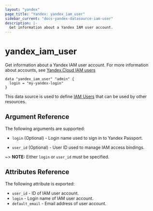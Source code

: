 ```yaml
---
layout: "yandex"
page_title: "Yandex: yandex_iam_user"
sidebar_current: "docs-yandex-datasource-iam-user"
description: |-
  Get information about a Yandex IAM user account.
---
```


# yandex\_iam\_user

Get information about a Yandex IAM user account. For more information about accounts, see 
[Yandex.Cloud IAM users](https://cloud.yandex.com/docs/iam/concepts/users/users)

```hcl
data "yandex_iam_user" "admin" {
  login = "my-yandex-login"
}
```

This data source is used to define [IAM Users] that can be used by other resources.

## Argument Reference

The following arguments are supported:

* `login` (Optional) - Login name used to sign in to Yandex Passport.

* `user_id` (Optional) - User ID used to manage IAM access bindings.

~> **NOTE:** Either `login` or `user_id` must be specified.

## Attributes Reference

The following attribute is exported:

* `user_id` - ID of IAM user account.
* `login` - Login name of IAM user account.
* `default_email` - Email address of user account.

[IAM Users]: https://cloud.yandex.com/docs/iam/concepts/users/users#passport
